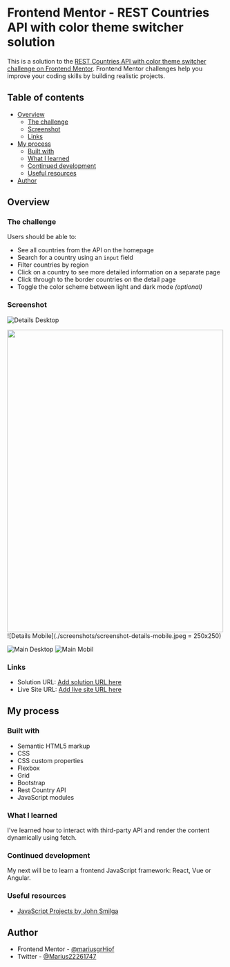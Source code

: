 # Frontend Mentor - REST Countries API with color theme switcher solution

This is a solution to the [REST Countries API with color theme switcher challenge on Frontend Mentor](https://www.frontendmentor.io/challenges/rest-countries-api-with-color-theme-switcher-5cacc469fec04111f7b848ca). Frontend Mentor challenges help you improve your coding skills by building realistic projects.

## Table of contents

- [Overview](#overview)
  - [The challenge](#the-challenge)
  - [Screenshot](#screenshot)
  - [Links](#links)
- [My process](#my-process)
  - [Built with](#built-with)
  - [What I learned](#what-i-learned)
  - [Continued development](#continued-development)
  - [Useful resources](#useful-resources)
- [Author](#author)

## Overview

### The challenge

Users should be able to:

- See all countries from the API on the homepage
- Search for a country using an `input` field
- Filter countries by region
- Click on a country to see more detailed information on a separate page
- Click through to the border countries on the detail page
- Toggle the color scheme between light and dark mode _(optional)_

### Screenshot

![Details Desktop](./screenshots/screenshot-details-desktop.jpeg)

<img src="./screenshots/screenshot-details-mobile.jpeg" width="500" height="700">
![Details Mobile](./screenshots/screenshot-details-mobile.jpeg = 250x250)

![Main Desktop](./screenshots/screenshot-main-desktop.png)
![Main Mobil](./screenshots/screenshot-main-mobile.jpeg)

### Links

- Solution URL: [Add solution URL here](https://your-solution-url.com)
- Live Site URL: [Add live site URL here](https://your-live-site-url.com)

## My process

### Built with

- Semantic HTML5 markup
- CSS
- CSS custom properties
- Flexbox
- Grid
- Bootstrap
- Rest Country API
- JavaScript modules

### What I learned

I've learned how to interact with third-party API and render the content dynamically using fetch.

### Continued development

My next will be to learn a frontend JavaScript framework: React, Vue or Angular.

### Useful resources

- [JavaScript Projects by John Smilga](https://www.youtube.com/watch?v=c5SIG7Ie0dM&ab_channel=CodingAddict)

## Author

- Frontend Mentor - [@mariusgrHiof](https://www.frontendmentor.io/profile/mariusgrHiof)
- Twitter - [@Marius22261747](https://www.twitter.com/Marius22261747)
